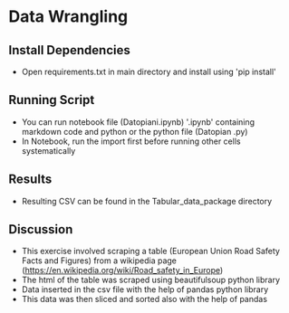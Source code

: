 # Data Wrangling
## Install Dependencies
- Open requirements.txt in main directory and install using 'pip install'

## Running Script
- You can run notebook file (Datopiani.ipynb) '.ipynb' containing markdown code and python or the python file (Datopian .py)
- In Notebook, run the import first before running other cells systematically

## Results
- Resulting CSV can be found in the Tabular_data_package directory

## Discussion
- This exercise involved scraping a table (European Union Road Safety Facts and Figures) from a wikipedia page (https://en.wikipedia.org/wiki/Road_safety_in_Europe)
- The html of the table was scraped using beautifulsoup python library 
- Data inserted in the csv file with the help of pandas python library
- This data was then sliced and sorted also with the help of pandas 
